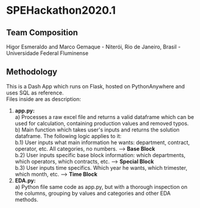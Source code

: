 # SPEHackathon2020.1

## Team Composition
Higor Esmeraldo and Marco Gemaque - Niterói, Rio de Janeiro, Brasil - Universidade Federal Fluminense

## Methodology
This is a Dash App which runs on Flask, hosted on PythonAnywhere and uses SQL as reference. <br>
Files inside are as description: <br>
1) **app.py:** <br>
   a) Processes a raw excel file and returns a valid dataframe which can be used for calculation, containing production values and removed typos. <br>
   b) Main function which takes user's inputs and returns the solution dataframe. The following logic applies to it: <br>
      b.1) User inputs what main information he wants: department, contract, operator, etc. All categories, no numbers. --> **Base Block**<br>
      b.2) User inputs specific base block information: which departments, which operators, which contracts, etc. --> **Special Block** <br>
      b.3) User inputs time specifics. Which year he wants, which trimester, which month, etc. --> **Time Block** <br>
2) **EDA.py:** <br>
   a) Python file same code as app.py, but with a thorough inspection on the columns, grouping by values and categories and other EDA methods.
